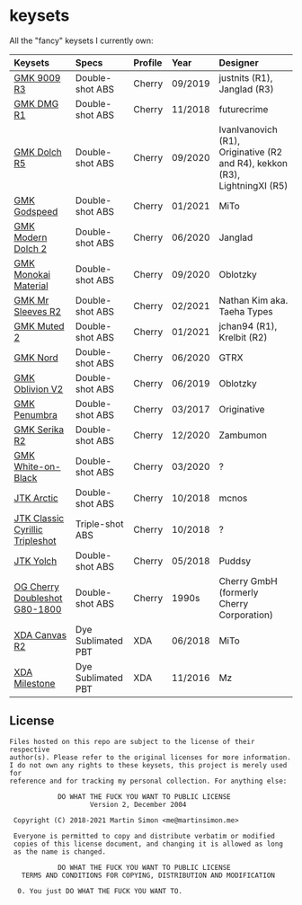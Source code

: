 # keysets

All the "fancy" keysets I currently own:

| Keysets                                                                         | Specs              | Profile | Year    | Designer                                                                   |
| :------------------------------------------------------------------------------ | :----------------- | :------ | :------ | :------------------------------------------------------------------------- |
| [GMK 9009 R3](doc/gmk_9009_r3/index.md)                                         | Double-shot ABS    | Cherry  | 09/2019 | justnits (R1), Janglad (R3)                                                |
| [GMK DMG R1](doc/gmk_dmg_r1/index.md)                                           | Double-shot ABS    | Cherry  | 11/2018 | futurecrime                                                                |
| [GMK Dolch R5](doc/gmk_dolch_r5/index.md)                                       | Double-shot ABS    | Cherry  | 09/2020 | IvanIvanovich (R1), Originative (R2 and R4), kekkon (R3), LightningXI (R5) |
| [GMK Godspeed](doc/gmk_godspeed/index.md)                                       | Double-shot ABS    | Cherry  | 01/2021 | MiTo                                                                       |
| [GMK Modern Dolch 2](doc/gmk_modern_dolch_2/index.md)                           | Double-shot ABS    | Cherry  | 06/2020 | Janglad                                                                    |
| [GMK Monokai Material](doc/gmk_monokai_material/index.md)                       | Double-shot ABS    | Cherry  | 09/2020 | Oblotzky                                                                   |
| [GMK Mr Sleeves R2](doc/gmk_mr_sleeves_r2/index.md)                             | Double-shot ABS    | Cherry  | 02/2021 | Nathan Kim aka. Taeha Types                                                |
| [GMK Muted 2](doc/gmk_muted_2/index.md)                                         | Double-shot ABS    | Cherry  | 01/2021 | jchan94 (R1), Krelbit (R2)                                                                   |
| [GMK Nord](doc/gmk_nord/index.md)                                               | Double-shot ABS    | Cherry  | 06/2020 | GTRX                                                                       |
| [GMK Oblivion V2](doc/gmk_oblivion_v2/index.md)                                 | Double-shot ABS    | Cherry  | 06/2019 | Oblotzky                                                                   |
| [GMK Penumbra](doc/gmk_penumbra/index.md)                                       | Double-shot ABS    | Cherry  | 03/2017 | Originative                                                                |
| [GMK Serika R2](doc/gmk_serika_r2/index.md)                                     | Double-shot ABS    | Cherry  | 12/2020 | Zambumon                                                                   |
| [GMK White-on-Black](doc/gmk_wob/index.md)                                      | Double-shot ABS    | Cherry  | 03/2020 | ?                                                                          |
| [JTK Arctic](doc/jtk_arctic/index.md)                                           | Double-shot ABS    | Cherry  | 10/2018 | mcnos                                                                      |
| [JTK Classic Cyrillic Tripleshot](doc/jtk_classic_cyrillic_tripleshot/index.md) | Triple-shot ABS    | Cherry  | 10/2018 | ?                                                                          |
| [JTK Yolch](doc/jtk_yolch/index.md)                                             | Double-shot ABS    | Cherry  | 05/2018 | Puddsy                                                                     |
| [OG Cherry Doubleshot G80-1800](doc/og_cherry_g80_1800/index.md)                | Double-shot ABS    | Cherry  | 1990s   | Cherry GmbH (formerly Cherry Corporation)                                  |
| [XDA Canvas R2](doc/xda_canvas/index.md)                                        | Dye Sublimated PBT | XDA     | 06/2018 | MiTo                                                                       |
| [XDA Milestone](doc/xda_milestone/index.md)                                     | Dye Sublimated PBT | XDA     | 11/2016 | Mz                                                                         |

## License

```
Files hosted on this repo are subject to the license of their respective
author(s). Please refer to the original licenses for more information.
I do not own any rights to these keysets, this project is merely used for
reference and for tracking my personal collection. For anything else:

            DO WHAT THE FUCK YOU WANT TO PUBLIC LICENSE
                    Version 2, December 2004

 Copyright (C) 2018-2021 Martin Simon <me@martinsimon.me>

 Everyone is permitted to copy and distribute verbatim or modified
 copies of this license document, and changing it is allowed as long
 as the name is changed.

            DO WHAT THE FUCK YOU WANT TO PUBLIC LICENSE
   TERMS AND CONDITIONS FOR COPYING, DISTRIBUTION AND MODIFICATION

  0. You just DO WHAT THE FUCK YOU WANT TO.
```
